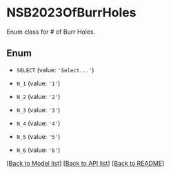 # NSB2023OfBurrHoles

Enum class for # of Burr Holes.

## Enum

* `SELECT` (value: `'Select...'`)

* `N_1` (value: `'1'`)

* `N_2` (value: `'2'`)

* `N_3` (value: `'3'`)

* `N_4` (value: `'4'`)

* `N_5` (value: `'5'`)

* `N_6` (value: `'6'`)

[[Back to Model list]](../README.md#documentation-for-models) [[Back to API list]](../README.md#documentation-for-api-endpoints) [[Back to README]](../README.md)


